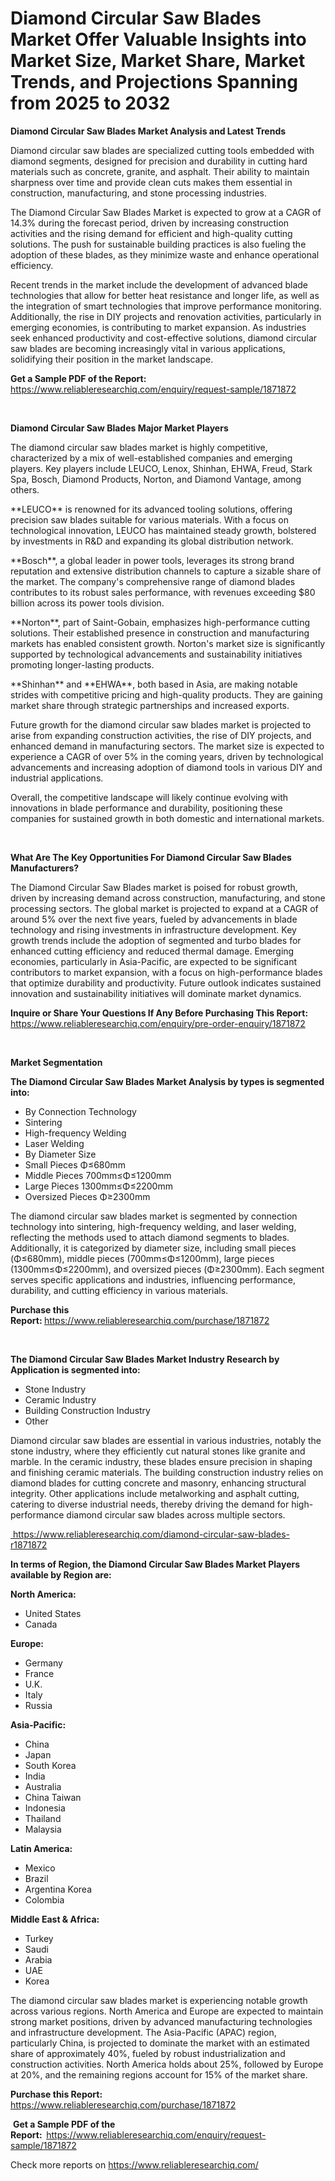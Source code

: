 <p><h1>Diamond Circular Saw Blades Market Offer Valuable Insights into Market Size, Market Share, Market Trends, and Projections Spanning from 2025 to 2032</h1></p><p><strong>Diamond Circular Saw Blades Market Analysis and Latest Trends</strong></p>
<p><p>Diamond circular saw blades are specialized cutting tools embedded with diamond segments, designed for precision and durability in cutting hard materials such as concrete, granite, and asphalt. Their ability to maintain sharpness over time and provide clean cuts makes them essential in construction, manufacturing, and stone processing industries.</p><p>The Diamond Circular Saw Blades Market is expected to grow at a CAGR of 14.3% during the forecast period, driven by increasing construction activities and the rising demand for efficient and high-quality cutting solutions. The push for sustainable building practices is also fueling the adoption of these blades, as they minimize waste and enhance operational efficiency. </p><p>Recent trends in the market include the development of advanced blade technologies that allow for better heat resistance and longer life, as well as the integration of smart technologies that improve performance monitoring. Additionally, the rise in DIY projects and renovation activities, particularly in emerging economies, is contributing to market expansion. As industries seek enhanced productivity and cost-effective solutions, diamond circular saw blades are becoming increasingly vital in various applications, solidifying their position in the market landscape.</p></p>
<p><strong>Get a Sample PDF of the Report:&nbsp;</strong> <a href="https://www.reliableresearchiq.com/enquiry/request-sample/1871872?utm_campaign=2251&utm_medium=2&utm_source=Github&utm_content=ia&utm_term=23022025&utm_id=diamond-circular-saw-blades">https://www.reliableresearchiq.com/enquiry/request-sample/1871872</a></p>
<p>&nbsp;</p>
<p><strong>Diamond Circular Saw Blades Major Market Players</strong></p>
<p><p>The diamond circular saw blades market is highly competitive, characterized by a mix of well-established companies and emerging players. Key players include LEUCO, Lenox, Shinhan, EHWA, Freud, Stark Spa, Bosch, Diamond Products, Norton, and Diamond Vantage, among others.</p><p>**LEUCO** is renowned for its advanced tooling solutions, offering precision saw blades suitable for various materials. With a focus on technological innovation, LEUCO has maintained steady growth, bolstered by investments in R&D and expanding its global distribution network. </p><p>**Bosch**, a global leader in power tools, leverages its strong brand reputation and extensive distribution channels to capture a sizable share of the market. The company's comprehensive range of diamond blades contributes to its robust sales performance, with revenues exceeding $80 billion across its power tools division. </p><p>**Norton**, part of Saint-Gobain, emphasizes high-performance cutting solutions. Their established presence in construction and manufacturing markets has enabled consistent growth. Norton's market size is significantly supported by technological advancements and sustainability initiatives promoting longer-lasting products.</p><p>**Shinhan** and **EHWA**, both based in Asia, are making notable strides with competitive pricing and high-quality products. They are gaining market share through strategic partnerships and increased exports.</p><p>Future growth for the diamond circular saw blades market is projected to arise from expanding construction activities, the rise of DIY projects, and enhanced demand in manufacturing sectors. The market size is expected to experience a CAGR of over 5% in the coming years, driven by technological advancements and increasing adoption of diamond tools in various DIY and industrial applications. </p><p>Overall, the competitive landscape will likely continue evolving with innovations in blade performance and durability, positioning these companies for sustained growth in both domestic and international markets.</p></p>
<p>&nbsp;</p>
<p><strong>What Are The Key Opportunities For Diamond Circular Saw Blades Manufacturers?</strong></p>
<p><p>The Diamond Circular Saw Blades market is poised for robust growth, driven by increasing demand across construction, manufacturing, and stone processing sectors. The global market is projected to expand at a CAGR of around 5% over the next five years, fueled by advancements in blade technology and rising investments in infrastructure development. Key growth trends include the adoption of segmented and turbo blades for enhanced cutting efficiency and reduced thermal damage. Emerging economies, particularly in Asia-Pacific, are expected to be significant contributors to market expansion, with a focus on high-performance blades that optimize durability and productivity. Future outlook indicates sustained innovation and sustainability initiatives will dominate market dynamics.</p></p>
<p><strong>Inquire or Share Your Questions If Any Before Purchasing This Report:</strong> <a href="https://www.reliableresearchiq.com/enquiry/pre-order-enquiry/1871872?utm_campaign=2251&utm_medium=2&utm_source=Github&utm_content=ia&utm_term=23022025&utm_id=diamond-circular-saw-blades">https://www.reliableresearchiq.com/enquiry/pre-order-enquiry/1871872</a></p>
<p>&nbsp;</p>
<p><strong>Market Segmentation</strong></p>
<p><strong>The Diamond Circular Saw Blades Market Analysis by types is segmented into:</strong></p>
<p><ul><li>By Connection Technology</li><li>Sintering</li><li>High-frequency Welding</li><li>Laser Welding</li><li>By Diameter Size</li><li>Small Pieces Φ≤680mm</li><li>Middle Pieces 700mm≤Φ≤1200mm</li><li>Large Pieces 1300mm≤Φ≤2200mm</li><li>Oversized Pieces Φ≥2300mm</li></ul></p>
<p><p>The diamond circular saw blades market is segmented by connection technology into sintering, high-frequency welding, and laser welding, reflecting the methods used to attach diamond segments to blades. Additionally, it is categorized by diameter size, including small pieces (Φ≤680mm), middle pieces (700mm≤Φ≤1200mm), large pieces (1300mm≤Φ≤2200mm), and oversized pieces (Φ≥2300mm). Each segment serves specific applications and industries, influencing performance, durability, and cutting efficiency in various materials.</p></p>
<p><strong>Purchase this Report:&nbsp;</strong><a href="https://www.reliableresearchiq.com/purchase/1871872?utm_campaign=2251&utm_medium=2&utm_source=Github&utm_content=ia&utm_term=23022025&utm_id=diamond-circular-saw-blades">https://www.reliableresearchiq.com/purchase/1871872</a></p>
<p>&nbsp;</p>
<p><strong>The Diamond Circular Saw Blades Market Industry Research by Application is segmented into:</strong></p>
<p><ul><li>Stone Industry</li><li>Ceramic Industry</li><li>Building Construction Industry</li><li>Other</li></ul></p>
<p><p>Diamond circular saw blades are essential in various industries, notably the stone industry, where they efficiently cut natural stones like granite and marble. In the ceramic industry, these blades ensure precision in shaping and finishing ceramic materials. The building construction industry relies on diamond blades for cutting concrete and masonry, enhancing structural integrity. Other applications include metalworking and asphalt cutting, catering to diverse industrial needs, thereby driving the demand for high-performance diamond circular saw blades across multiple sectors.</p></p>
<p><a href="https://www.reliableresearchiq.com/diamond-circular-saw-blades-r1871872?utm_campaign=2251&utm_medium=2&utm_source=Github&utm_content=ia&utm_term=23022025&utm_id=diamond-circular-saw-blades">&nbsp;https://www.reliableresearchiq.com/diamond-circular-saw-blades-r1871872</a></p>
<p><strong>In terms of Region, the Diamond Circular Saw Blades Market Players available by Region are:</strong></p>
<p>
    <p> <strong> North America: </strong>
        <ul>
            <li>United States</li>
            <li>Canada</li>
        </ul>
        </p> 
    <p> <strong> Europe: </strong>
        <ul>
            <li>Germany</li>
            <li>France</li>
            <li>U.K.</li>
            <li>Italy</li>
            <li>Russia</li>
        </ul>
        </p> 
    <p> <strong> Asia-Pacific: </strong>
        <ul>
            <li>China</li>
            <li>Japan</li>
            <li>South Korea</li>
            <li>India</li>
            <li>Australia</li>
            <li>China Taiwan</li>
            <li>Indonesia</li>
            <li>Thailand</li>
            <li>Malaysia</li>
        </ul>
        </p> 
    <p> <strong> Latin America: </strong>
        <ul>
            <li>Mexico</li>
            <li>Brazil</li>
            <li>Argentina Korea</li>
            <li>Colombia</li>
        </ul>
        </p> 
    <p> <strong> Middle East & Africa: </strong>
        <ul>
            <li>Turkey</li>
            <li>Saudi</li>
            <li>Arabia</li>
            <li>UAE</li>
            <li>Korea</li>
        </ul>
    </p>
    </p>
<p><p>The diamond circular saw blades market is experiencing notable growth across various regions. North America and Europe are expected to maintain strong market positions, driven by advanced manufacturing technologies and infrastructure development. The Asia-Pacific (APAC) region, particularly China, is projected to dominate the market with an estimated share of approximately 40%, fueled by robust industrialization and construction activities. North America holds about 25%, followed by Europe at 20%, and the remaining regions account for 15% of the market share.</p></p>
<p><strong>Purchase this Report: </strong><a href="https://www.reliableresearchiq.com/purchase/1871872?utm_campaign=2251&utm_medium=2&utm_source=Github&utm_content=ia&utm_term=23022025&utm_id=diamond-circular-saw-blades">https://www.reliableresearchiq.com/purchase/1871872</a></p>
<p>&nbsp;<strong>Get a Sample PDF of the Report:&nbsp;&nbsp;</strong><a href="https://www.reliableresearchiq.com/enquiry/request-sample/1871872?utm_campaign=2251&utm_medium=2&utm_source=Github&utm_content=ia&utm_term=23022025&utm_id=diamond-circular-saw-blades">https://www.reliableresearchiq.com/enquiry/request-sample/1871872</a></p>
<p><strong></strong></p>
<p>Check more reports on <a href="https://www.reliableresearchiq.com/?utm_campaign=2251&utm_medium=2&utm_source=Github&utm_content=ia&utm_term=23022025&utm_id=diamond-circular-saw-blades">https://www.reliableresearchiq.com/</a></p>
